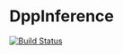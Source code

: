 # DppInference

[![Build Status](https://github.com/mercush/DppInference.jl/actions/workflows/CI.yml/badge.svg?branch=main)](https://github.com/mercush/DppInference.jl/actions/workflows/CI.yml?query=branch%3Amain)
